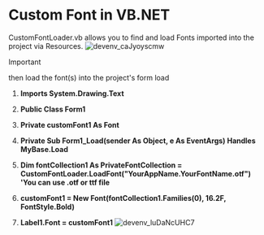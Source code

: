 # Custom Font in VB.NET


CustomFontLoader.vb allows you to find and load Fonts imported into the project via Resources.
![devenv_caJyoyscmw](https://github.com/user-attachments/assets/9a809e30-9ce0-43fb-8616-fab8e4d5bea4)
> [!IMPORTANT]
then load the font(s) into the project's form load

1. **Imports System.Drawing.Text**

2. **Public Class Form1**
3. **Private customFont1 As Font**

4. **Private Sub Form1_Load(sender As Object, e As EventArgs) Handles MyBase.Load**
5. **Dim fontCollection1 As PrivateFontCollection = CustomFontLoader.LoadFont("YourAppName.YourFontName.otf") 'You can use .otf or ttf file**
6. **customFont1 = New Font(fontCollection1.Families(0), 16.2F, FontStyle.Bold)**
7. **Label1.Font = customFont1**
![devenv_luDaNcUHC7](https://github.com/user-attachments/assets/f55cde03-a260-4945-a804-0474d67edaa2)
